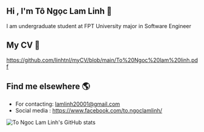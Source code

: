 ## Hi , I'm Tô Ngọc Lam Linh 👋 

 I am undergraduate student at FPT University major in Software Engineer
  
  ## My CV :memo:
  https://github.com/linhtnl/myCV/blob/main/To%20Ngoc%20lam%20linh.pdf 
 ## Find me elsewhere 🌎
 * For contacting: lamlinh20001@gmail.com
 * Social media : https://www.facebook.com/to.ngoclamlinh/ 
 
 
<img  src="https://github-readme-stats.vercel.app/api?username=linhtnl" alt="To Ngoc Lam Linh's GitHub stats" style="max-width:100%;">
<!--
**linhtnl/linhtnl** is a ✨ _special_ ✨ repository because its `README.md` (this file) appears on your GitHub profile.

Here are some ideas to get you started:

- 🔭 I’m currently working on ...
- 🌱 I’m currently learning ...
- 👯 I’m looking to collaborate on ...
- 🤔 I’m looking for help with ...
- 💬 Ask me about ...
- 📫 How to reach me: ...
- 😄 Pronouns: ...
- ⚡ Fun fact: ...
-->
